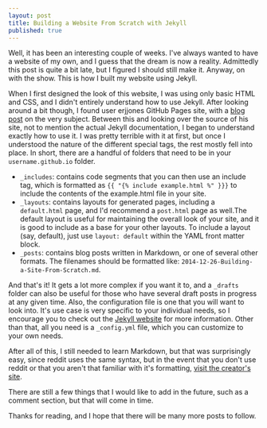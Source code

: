 ```yaml
---
layout: post
title: Building a Website From Scratch with Jekyll
published: true
---
```


Well, it has been an interesting couple of weeks.
I've always wanted to have a website of my own, and I guess that the dream is now a reality. Admittedly this post is quite a bit late, but I figured I should still make it. Anyway, on with the show. This is how I built my website using Jekyll.

When I first designed the look of this website, I was using only basic HTML and CSS, and I didn't entirely understand how to use Jekyll. After looking around a bit though, I found user erjjones GitHub Pages site, with a [blog post](http://erjjones.github.io/blog/How-I-built-my-blog-in-one-day/) on the very subject. Between this and looking over the source of his site, not to mention the actual Jekyll documentation, I began to understand exactly how to use it. I was pretty terrible with it at first, but once I understood the nature of the different special tags, the rest mostly fell into place. In short, there are a handful of folders that need to be in your `username.github.io` folder.

  * `_includes`: contains code segments that you can then use an include tag, which is formatted as `{{ "{% include example.html %" }}}` to include the contents of the example.html file in your site. 
  * `_layouts`: contains layouts for generated pages, including a `default.html` page, and I'd recommend a `post.html` page as well.The default layout is useful for maintaining the overall look of your site, and it is good to include as a base for your other layouts. To include a layout (say, default), just use `layout: default` within the YAML front matter block.
  * `_posts`: contains blog posts written in Markdown, or one of several other formats. The filenames should be formatted like: `2014-12-26-Building-a-Site-From-Scratch.md`.

And that's it! It gets a lot more complex if you want it to, and  a `_drafts` folder can also be useful for those who have several draft posts in progress at any given time. Also, the configuration file is one that you will want to look into. It's use case is very specific to your individual needs, so I encourage you to check out the [Jekyll website](http://jekyllrb.com) for more information. Other than that, all you need is a `_config.yml` file, which you can customize to your own needs.

After all of this, I still needed to learn Markdown, but that was surprisingly easy, since reddit uses the same syntax, but in the event that you don't use reddit or that you aren't that familiar with it's formatting, [visit the creator's site](http://daringfireball.net/projects/markdown/).

There are still a few things that I would like to add in the future, such as a comment section, but that will come in time.

Thanks for reading, and I hope that there will be many more posts to follow.